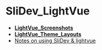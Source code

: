 <!-- generated by markdown-notes-tree -->

# SliDev_LightVue

<!-- optional markdown-notes-tree directory description starts here -->

<!-- optional markdown-notes-tree directory description ends here -->

- [**LightVue_Screenshots**](LightVue_Screenshots)
- [**LightVue_Theme_Layouts**](LightVue_Theme_Layouts)
- [Notes on using SliDev & lightvue](SliDev_LightVue.md)
